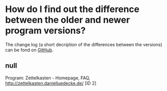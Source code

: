 # How do I find out the difference between the older and newer program versions?

The change log (a short decription of the differences between the versions) can be fond on [GitHub](https://github.com/Zettelkasten-Team/Zettelkasten/blob/master/CHANGELOG.md).

## null

Program: Zettelkasten - Homepage, FAQ, http://zettelkasten.danielluedecke.de/ [ID 2]

